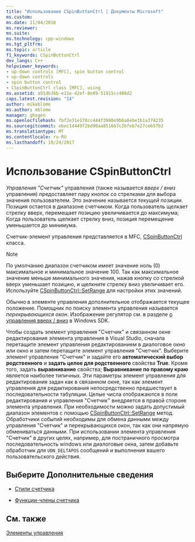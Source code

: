 ```yaml
---
title: "Использование CSpinButtonCtrl | Документы Microsoft"
ms.custom: 
ms.date: 11/04/2016
ms.reviewer: 
ms.suite: 
ms.technology: cpp-windows
ms.tgt_pltfrm: 
ms.topic: article
f1_keywords: CSpinButtonCtrl
dev_langs: C++
helpviewer_keywords:
- up-down controls [MFC], spin button control
- up-down controls
- spin button control
- CSpinButtonCtrl class [MFC], using
ms.assetid: a91db36b-e11e-42ef-8e89-51915cc486d2
caps.latest.revision: "14"
author: mikeblome
ms.author: mblome
manager: ghogen
ms.openlocfilehash: fbf2e31e178cc444f3980e9b6a8ebe1b1a374235
ms.sourcegitcommit: ebec1d449f2bd98aa851667c2bfeb7e27ce657b2
ms.translationtype: MT
ms.contentlocale: ru-RU
ms.lasthandoff: 10/24/2017
---
```

# <a name="using-cspinbuttonctrl"></a>Использование CSpinButtonCtrl
*Управления "Счетчик"* управления (также называется *вверх / вниз* управления) предоставляет пару кнопок со стрелками для выбора значения пользователем. Это значение называется *текущей позиции*. Позиция остается в диапазоне счетчиком. Когда пользователь щелкает стрелку вверх, перемещает позицию увеличивается до максимума; Когда пользователь щелкает стрелку вниз, позиция перемещение уменьшается до минимума.  
  
 Счетчик-элемент управления представляется в MFC, [CSpinButtonCtrl](../mfc/reference/cspinbuttonctrl-class.md) класса.  
  
> [!NOTE]
>  По умолчанию диапазон счетчиком имеет значение ноль (0) максимальное и минимальное значение 100. Так как максимальное значение меньше минимального значения, нажав кнопку со стрелкой вверх уменьшает позицию, и щелкните стрелку вниз увеличивает его. Используйте [CSpinButtonCtrl::SetRange](../mfc/reference/cspinbuttonctrl-class.md#setrange) для настройки этих значений.  
  
 Обычно в элементе управления дополнительное отображается текущее положение. Помощник по поиску элемента управления называется *перекрывающихся окон*. Изображение регулятор см. в разделе [о управления вверх / вниз](http://msdn.microsoft.com/library/windows/desktop/bb759889) в Windows SDK.  
  
 Чтобы создать элемент управления "Счетчик" и связанном окне редактирования элемента управления в Visual Studio, сначала перетащите элемент управления редактированием в диалоговое окно или окно и затем перетащите элемент управления "Счетчик". Выберите элемент управления "Счетчик" и задайте его **автоматический выбор родственного** и **задать целое для родственного** свойства **True**. Кроме того, задать **выравнивание** свойства; **Выравнивание по правому краю** является наиболее типичных. Эти параметры элемент управления для редактирования задан как в связанном окне, так как элемент управления для редактирования непосредственно предшествует в последовательности табуляции. Целые числа отображаются в поле редактирования и управления "Счетчик" внедряется в правой стороне элемента управления. При необходимости можно задать допустимый диапазон элементов с помощью [CSpinButtonCtrl::SetRange](../mfc/reference/cspinbuttonctrl-class.md#setrange) метод. Обработчики событий необходимы для обмена данными между управления "Счетчик" и перекрывающихся окон, так как они напрямую обмениваться данными. При использовании элемента управления "Счетчик" в других целях, например, для постраничного просмотра последовательность windows или диалоговые окна, затем добавьте обработчик для `UDN_DELTAPOS` сообщений и выполнения вашего пользовательского действия.  
  
## <a name="what-do-you-want-to-know-more-about"></a>Выберите Дополнительные сведения  
  
-   [Стили счетчика](../mfc/spin-button-styles.md)  
  
-   [Функции-члены счетчика](../mfc/spin-button-member-functions.md)  
  
## <a name="see-also"></a>См. также  
 [Элементы управления](../mfc/controls-mfc.md)

